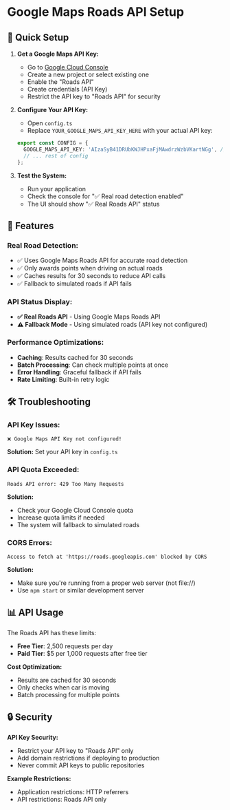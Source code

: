 # Google Maps Roads API Setup

## 🚀 Quick Setup

1. **Get a Google Maps API Key:**
   - Go to [Google Cloud Console](https://console.cloud.google.com/)
   - Create a new project or select existing one
   - Enable the "Roads API" 
   - Create credentials (API Key)
   - Restrict the API key to "Roads API" for security

2. **Configure Your API Key:**
   - Open `config.ts`
   - Replace `YOUR_GOOGLE_MAPS_API_KEY_HERE` with your actual API key:
   ```typescript
   export const CONFIG = {
     GOOGLE_MAPS_API_KEY: 'AIzaSyB41DRUbKWJHPxaFjMAwdrzWzbVKartNGg', // Your key here
     // ... rest of config
   };
   ```

3. **Test the System:**
   - Run your application
   - Check the console for "✅ Real road detection enabled"
   - The UI should show "✅ Real Roads API" status

## 🔧 Features

### **Real Road Detection:**
- ✅ Uses Google Maps Roads API for accurate road detection
- ✅ Only awards points when driving on actual roads
- ✅ Caches results for 30 seconds to reduce API calls
- ✅ Fallback to simulated roads if API fails

### **API Status Display:**
- **✅ Real Roads API** - Using Google Maps Roads API
- **⚠️ Fallback Mode** - Using simulated roads (API key not configured)

### **Performance Optimizations:**
- **Caching**: Results cached for 30 seconds
- **Batch Processing**: Can check multiple points at once
- **Error Handling**: Graceful fallback if API fails
- **Rate Limiting**: Built-in retry logic

## 🛠️ Troubleshooting

### **API Key Issues:**
```
❌ Google Maps API Key not configured!
```
**Solution:** Set your API key in `config.ts`

### **API Quota Exceeded:**
```
Roads API error: 429 Too Many Requests
```
**Solution:** 
- Check your Google Cloud Console quota
- Increase quota limits if needed
- The system will fallback to simulated roads

### **CORS Errors:**
```
Access to fetch at 'https://roads.googleapis.com' blocked by CORS
```
**Solution:** 
- Make sure you're running from a proper web server (not file://)
- Use `npm start` or similar development server

## 📊 API Usage

The Roads API has these limits:
- **Free Tier**: 2,500 requests per day
- **Paid Tier**: $5 per 1,000 requests after free tier

**Cost Optimization:**
- Results are cached for 30 seconds
- Only checks when car is moving
- Batch processing for multiple points

## 🔒 Security

**API Key Security:**
- Restrict your API key to "Roads API" only
- Add domain restrictions if deploying to production
- Never commit API keys to public repositories

**Example Restrictions:**
- Application restrictions: HTTP referrers
- API restrictions: Roads API only

